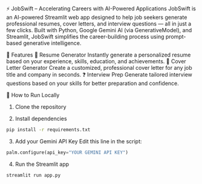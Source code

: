 ⚡ JobSwift – Accelerating Careers with AI-Powered Applications
JobSwift is an AI-powered Streamlit web app designed to help job seekers generate professional resumes, cover letters, and interview questions — all in just a few clicks.
Built with Python, Google Gemini AI (via GenerativeModel), and Streamlit, JobSwift simplifies the career-building process using prompt-based generative intelligence.

🎯 Features
📝 Resume Generator
Instantly generate a personalized resume based on your experience, skills, education, and achievements.
💌 Cover Letter Generator
Create a customized, professional cover letter for any job title and company in seconds.
❓ Interview Prep
Generate tailored interview questions based on your skills for better preparation and confidence.

🧪 How to Run Locally

1. Clone the repository

2. Install dependencies
```bash
pip install -r requirements.txt
```

3. Add your Gemini API Key
Edit this line in the script:
```python
palm.configure(api_key="YOUR GEMINI API KEY")
```

4. Run the Streamlit app
```bash
streamlit run app.py
```